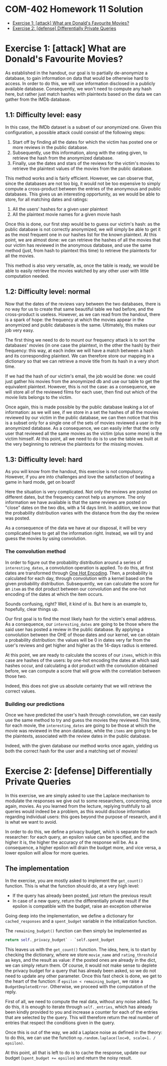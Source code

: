 # COM-402 Homework 11 Solution

- [Exercise 1: [attack] What are Donald's Favourite Movies?](#exercise-1-attack-what-are-donalds-favourite-movies)
- [Exercise 2: [defense] Differentially Private Queries](#exercise-2-defense-differentially-private-queries)

# Exercise 1: [attack] What are Donald's Favourite Movies?

As established in the handout, our goal is to partially de-anonymize a database, to gain information on data that would be otherwise hard to access. In order to do this, we will use information disclosed in a publicly available database.
Consequently, we won't need to compute any hash here, but rather just match hashes with plaintexts based on the data we can gather from the IMDb database.

## 1.1: Difficulty level: easy

In this case, the IMDb dataset is a subset of our anonymized one. Given this configuration, a possible attack could consist of the following steps:

1. Start off by finding all the dates for which the victim has posted one or more reviews in the public database.
2. Subsequently, use this information, along with the rating given, to retrieve the hash from the anonymized database.
3. Finally, use the dates and stars of the reviews for the victim's movies to retrieve the plaintext values of the movies from the public database.

This method works and is fairly efficient. However, we can observe that, since the databases are not too big, it would not be too expensive to simply compute a cross-product between the entries of the anonymous and public databases. This gives us an interesting opportunity, as we would be able to store, for all matching dates and ratings:
1. All the users' hashes for a given user plaintext
2. All the plaintext movie names for a given movie hash

Once this is done, our first step would be to guess our victim's hash: as the public database is not correctly anonymized, we will simply be able to get it as the most frequent one in our hashes list for the known plaintext.
At this point, we are almost done: we can retrieve the hashes of all the movies that our victim has reviewed in the anonymous database, and use the same method (just, from hash to plaintext this time) to retrieve the plaintexts for all the movies.

This method is also very versatile, as, once the table is ready, we would be able to easily retrieve the movies watched by any other user with little computation needed.

## 1.2: Difficulty level: normal

Now that the dates of the reviews vary between the two databases, there is no way for us to create that same beautiful table we had before, and the cross-product is useless. However, as we can read from the handout, there is a spark of hope: the frequency at which the movies appear in the anonymized and public databases is the same. Ultimately, this makes our job very easy.

The first thing we need to do to mount our frequency attack is to sort the databases' movies (in one case the plaintext, in the other the hash) by their frequency: this way, at each index we will have a match between a hash and its corresponding plaintext. We can therefore store our mapping in a dictionary so that we can retrieve a movie title from its hash in a very short time.

If we had the hash of our victim's email, the job would be done: we could just gather his movies from the anonymized db and use our table to get the equivalent plaintext. However, this is not the case: as a consequence, we will store all of the reviewed films for each user, then find out which of the movie lists belongs to the victim.

Once again, this is made possible by the public database leaking a lot of information: as we will see, if we store in a set the hashes of all the movies reviewed by our victim in the public database, we can then notice that this is a subset only for a single one of the sets of movies reviewed a user in the anonymized database. As a consequence, we can easily infer that the only user that reviewed all the same movies as the victim (plus some more) is the victim himself. At this point, all we need to do is to use the table we built at the very beginning to retrieve the plaintexts for the missing movies.

## 1.3: Difficulty level: hard

As you will know from the handout, this exercise is not compulsory. However, if you are into challenges and love the satisfaction of beating a game in hard mode, get on board!

Here the situation is very complicated. Not only the reviews are posted on different dates, but the frequency cannot help us anymore. The only information we have available is that the same reviews are posted on "close" dates on the two dbs, with a 14 days limit. In addition, we know that the probability distribution varies with the distance from the day the review was posted.

As a consequence of the data we have at our disposal, it will be very complicated here to get all the information right. Instead, we will try and guess the movies by using convolution.

### The convolution method

In order to figure out the probability distribution around a series of `interesting_dates`, a convolution operation is applied. To do this, at first dates are transformed through [One Hot Encoding](https://en.wikipedia.org/wiki/One-hot). Then, a probability is calculated for each day, through convolution with a kernel based on the given probability distribution.
Subsequently, we can calculate the score for an `item` as the dot product between our convolution and the one-hot encoding of the dates at which the item occurs.

Sounds confusing, right? Well, it kind of is. But here is an example to, hopefully, clear things up.

Our first goal is to find the most likely hash for the victim's email address. As a consequence, our `interesting_dates` are going to be those where the said user has posted a review in the public database. By applying a convolution between the OHE of those dates and our kernel, we can obtain a probability distribution: the values will be 0 in dates very far from the user's reviews and get higher and higher as the 14-days radius is entered.

At this point, we are ready to calculate the scores of our `items`, which in this case are hashes of the users: by one-hot encoding the dates at which said hashes occur, and calculating a dot product with the convolution obtained before, we can compute a score that will grow with the correlation between those two.

Indeed, this does not give us absolute certainty that we will retrieve the correct values.

### Building our predictions

Once we have predicted the user's hash through convolution, we can easily use the same method to try and guess the movies they reviewed. This time, for each movie, the `interesting_dates` are going to be those at which the movie was reviewed in the anon database, while the `items` are going to be the plaintexts, associated with the review dates in the public database.

Indeed, with the given database our method works once again, yielding us both the correct hash for the user and a matching set of movies!

# Exercise 2: [defense] Differentially Private Queries

In this exercise, we are simply asked to use the Laplace mechanism to modulate the responses we give out to some researchers, concerning, once again, movies.
As you learned from the lecture, replying truthfully to all queries would indeed be a problem, as this would disclose information regarding individual users: this goes beyond the purpose of research, and it is what we want to avoid.

In order to do this, we define a privacy budget, which is separate for each researcher: for each query, an epsilon value can be specified, and the higher it is, the higher the accuracy of the response will be. As a consequence, a higher epsilon will drain the budget more, and vice versa, a lower epsilon will allow for more queries.

## The implementation

In the exercise, you are mostly asked to implement the `get_count()` function. This is what the function should do, at a very high level:

* If the query has already been posted, just return the previous result
* In case of a new query, return the differentially private result if the epsilon is compatible with the budget, raise an exception otherwise

Going deep into the implementation, we define a dictionary for `cached_responses` and a `spent_budget` variable in the initialization function.

The `remaining_budget()` function can then simply be implemented as
```python
return self._privacy_budget` - `self.spent_budget
```

This leaves us with the `get_count()` function. The idea, here, is to start by checking the dictionary, where we store `movie_name` and `rating_threshold` as keys, and the result as value: if the posted ones are already in the dict, we can simply return them. Of course, it would not make sense to deplete the privacy budget for a query that has already been asked, so we do not need to update any other parameter.
Once this fast check is done, we get to the heart of the function: if `epsilon < remaining_budget`, we raise a `BudgetDepletedError`. Otherwise, we proceed with the computation of the reply.

First of all, we need to compute the real data, without any noise added. To do this, it is enough to iterate through `self._entries`, which has already been kindly provided to you and increase a counter for each of the entries that are selected by the query. This will therefore return the real number of entries that respect the conditions given in the query.

Once this is out of the way, we add a Laplace noise as defined in the theory: to do this, we can use the function `np.random.laplace(loc=0, scale=1. / epsilon)`.

At this point, all that is left to do is to cache the response, update our budget (`spent_budget += epsilon`) and return the noisy result.
